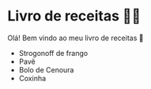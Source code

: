 # Livro de receitas :man_cook:

Olá! Bem vindo ao meu livro de receitas :wave:

- Strogonoff de frango 
- Pavê
- Bolo de Cenoura
- Coxinha
